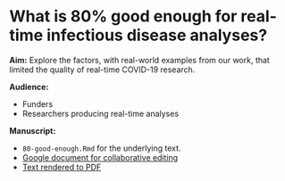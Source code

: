 # What is 80% good enough for real-time infectious disease analyses?

**Aim:** Explore the factors, with real-world examples from our work, that limited the quality of real-time COVID-19 research.

**Audience:**

- Funders
- Researchers producing real-time analyses

**Manuscript:**

- `80-good-enough.Rmd` for the underlying text.
- [Google document for collaborative editing](https://docs.google.com/document/d/1PbTCyAGLVp3S4C04BmPtBZMRCWs6p6GNFpkVxz2ksFA/edit?usp=sharing)
- [Text rendered to PDF](https://drive.google.com/file/d/1RUDXl7dV7vHmaZ1sMi4uwxBiEj-ezWMS/view?usp=sharing)